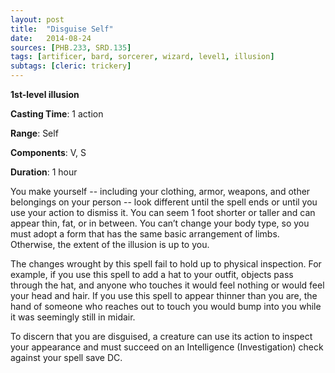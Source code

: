 ```yaml
---
layout: post
title:  "Disguise Self"
date:   2014-08-24
sources: [PHB.233, SRD.135]
tags: [artificer, bard, sorcerer, wizard, level1, illusion]
subtags: [cleric: trickery]
---
```


**1st-level illusion**

**Casting Time**: 1 action

**Range**: Self

**Components**: V, S

**Duration**: 1 hour

You make yourself -- including your clothing, armor, weapons, and other belongings on your person -- look different until the spell ends or until you use your action to dismiss it. You can seem 1 foot shorter or taller and can appear thin, fat, or in between. You can’t change your body type, so you must adopt a form that has the same basic arrangement of limbs. Otherwise, the extent of the illusion is up to you.

The changes wrought by this spell fail to hold up to physical inspection. For example, if you use this spell to add a hat to your outfit, objects pass through the hat, and anyone who touches it would feel nothing or would feel your head and hair. If you use this spell to appear thinner than you are, the hand of someone who reaches out to touch you would bump into you while it was seemingly still in midair.

To discern that you are disguised, a creature can use its action to inspect your appearance and must succeed on an Intelligence (Investigation) check against your spell save DC.
